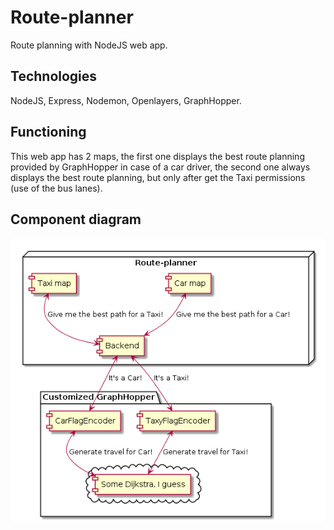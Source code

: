 # Route-planner

Route planning with NodeJS web app.

## Technologies

NodeJS,
Express,
Nodemon,
Openlayers,
GraphHopper.

## Functioning

This web app has 2 maps, the first one displays the best route planning provided by GraphHopper in case of a car driver, the second one always displays the best route planning, but only after get the Taxi permissions (use of the bus lanes).

## Component diagram

![Route Planner Diagram](/frontend/images/route-planner-diagram.png)
